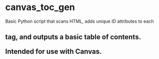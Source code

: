 # canvas_toc_gen

Basic Python script that scans HTML, adds unique ID attributes to each <h2> tag, and outputs a basic table of contents. 

Intended for use with Canvas.